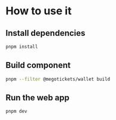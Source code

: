 # How to use it

## Install dependencies

```bash
pnpm install
```

## Build component

```bash
pnpm --filter @megotickets/wallet build
```

## Run the web app

```bash
pnpm dev
```
